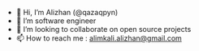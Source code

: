 - 👋 Hi, I’m Alizhan (@qazaqpyn)
- 👀 I’m software engineer
- 💞️ I’m looking to collaborate on open source projects
- 📫 How to reach me : alimkali.alizhan@gmail.com

